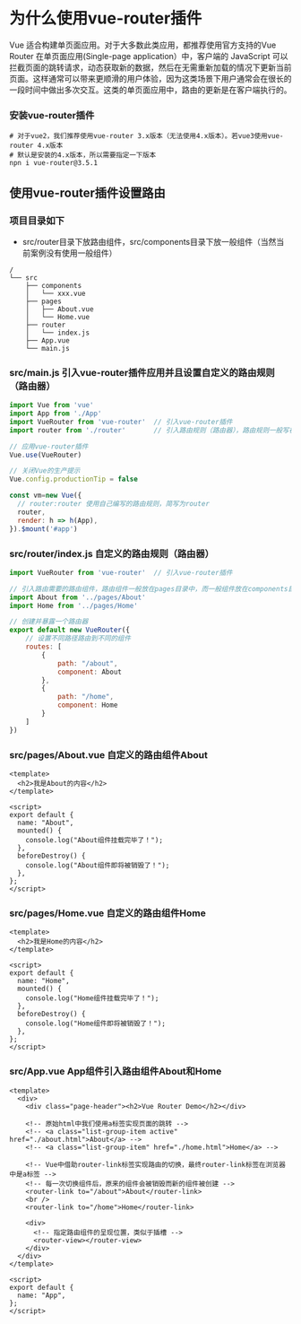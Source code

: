 # 为什么使用vue-router插件
Vue 适合构建单页面应用。对于大多数此类应用，都推荐使用官方支持的Vue Router
在单页面应用(Single-page application）中，客户端的 JavaScript 可以拦截页面的跳转请求，动态获取新的数据，然后在无需重新加载的情况下更新当前页面。这样通常可以带来更顺滑的用户体验，因为这类场景下用户通常会在很长的一段时间中做出多次交互。这类的单页面应用中，路由的更新是在客户端执行的。


### 安装vue-router插件
~~~shell
# 对于vue2，我们推荐使用vue-router 3.x版本（无法使用4.x版本）。若vue3使用vue-router 4.x版本
# 默认是安装的4.x版本，所以需要指定一下版本
npn i vue-router@3.5.1
~~~

## 使用vue-router插件设置路由

### 项目目录如下
- src/router目录下放路由组件，src/components目录下放一般组件（当然当前案例没有使用一般组件）
~~~shell
/
└── src
    ├── components
    │   └── xxx.vue
    ├── pages
    │   ├── About.vue 
    │   └── Home.vue 
    ├── router
    │   └── index.js
    ├── App.vue
    └── main.js
~~~

### src/main.js 引入vue-router插件应用并且设置自定义的路由规则（路由器）
~~~js 
import Vue from 'vue'
import App from './App'
import VueRouter from 'vue-router'  // 引入vue-router插件
import router from './router'       // 引入路由规则（路由器），路由规则一般写在router目录下，如果是在index.js文件就只需要提供目录即可，默认会在目录下查找index.js文件

// 应用vue-router插件
Vue.use(VueRouter)

// 关闭Vue的生产提示
Vue.config.productionTip = false

const vm=new Vue({
  // router:router 使用自己编写的路由规则，简写为router
  router,
  render: h => h(App),
}).$mount('#app')
~~~

### src/router/index.js 自定义的路由规则（路由器）
~~~js
import VueRouter from 'vue-router'  // 引入vue-router插件

// 引入路由需要的路由组件，路由组件一般放在pages目录中，而一般组件放在components目录中
import About from '../pages/About'
import Home from '../pages/Home'

// 创建并暴露一个路由器
export default new VueRouter({
    // 设置不同路径路由到不同的组件
    routes: [
        {
            path: "/about",
            component: About
        },
        {
            path: "/home",
            component: Home
        }
    ]
})
~~~

### src/pages/About.vue 自定义的路由组件About
~~~vue
<template>
  <h2>我是About的内容</h2>
</template>

<script>
export default {
  name: "About",
  mounted() {
    console.log("About组件挂载完毕了！");
  },
  beforeDestroy() {
    console.log("About组件即将被销毁了！");
  },
};
</script>
~~~

### src/pages/Home.vue 自定义的路由组件Home
~~~vue
<template>
  <h2>我是Home的内容</h2>
</template>

<script>
export default {
  name: "Home",
  mounted() {
    console.log("Home组件挂载完毕了！");
  },
  beforeDestroy() {
    console.log("Home组件即将被销毁了！");
  },
};
</script>
~~~

### src/App.vue App组件引入路由组件About和Home
~~~vue
<template>
  <div>
    <div class="page-header"><h2>Vue Router Demo</h2></div>

    <!-- 原始html中我们使用a标签实现页面的跳转 -->
    <!-- <a class="list-group-item active" href="./about.html">About</a> -->
    <!-- <a class="list-group-item" href="./home.html">Home</a> -->

    <!-- Vue中借助router-link标签实现路由的切换，最终router-link标签在浏览器中是a标签 -->
    <!-- 每一次切换组件后，原来的组件会被销毁而新的组件被创建 -->
    <router-link to="/about">About</router-link>
    <br />
    <router-link to="/home">Home</router-link>

    <div>
      <!-- 指定路由组件的呈现位置，类似于插槽 -->
      <router-view></router-view>
    </div>
  </div>
</template>

<script>
export default {
  name: "App",
};
</script>
~~~






